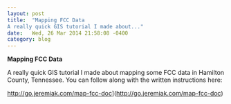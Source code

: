 ```yaml
---
layout: post
title:  "Mapping FCC Data
A really quick GIS tutorial I made about..."
date:   Wed, 26 Mar 2014 21:58:08 -0400
category: blog
---
```





**Mapping FCC Data**

A really quick GIS tutorial I made about mapping some FCC data in Hamilton
County, Tennessee. You can follow along with the written instructions here:

<http://go.jeremiak.com/map-fcc-doc>](http://go.jeremiak.com/map-fcc-doc)
